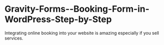 # Gravity-Forms--Booking-Form-in-WordPress-Step-by-Step
Integrating online booking into your website is amazing especially if you sell services.

